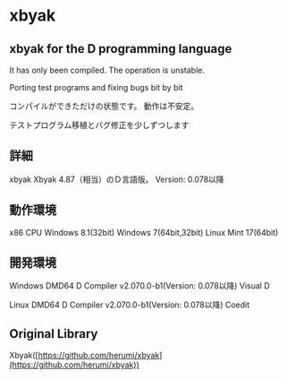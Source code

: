 xbyak
=====================================================
xbyak for the D programming language
-----------------------------------------------------


It has only been compiled.
The operation is unstable.

Porting test programs and fixing bugs bit by bit


コンパイルができただけの状態です。
動作は不安定。

テストプログラム移植とバグ修正を少しずつします

詳細
----
 xbyak Xbyak 4.87（相当）のＤ言語版。
 Version: 0.078以降

動作環境
--------
 x86 CPU
 Windows 8.1(32bit)
 Windows 7(64bit,32bit)
 Linux Mint 17(64bit)

開発環境
--------
Windows
 DMD64 D Compiler v2.070.0-b1(Version: 0.078以降)
 Visual D

Linux
 DMD64 D Compiler v2.070.0-b1(Version: 0.078以降)
 Coedit

Original Library
------------
Xbyak([https://github.com/herumi/xbyak](https://github.com/herumi/xbyak))  
